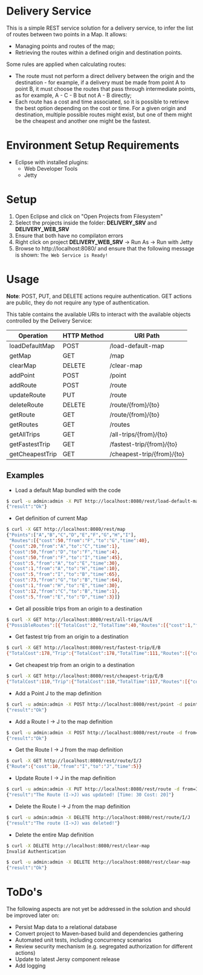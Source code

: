 # Delivery Service
This is a simple REST service solution for a delivery service, to infer the list of routes between two points in a Map.
It allows:
* Managing points and routes of the map;
* Retrieving the routes within a defined origin and destination points.

Some rules are applied when calculating routes:
* The route must not perform a direct delivery between the origin and the destination - for example, if a
delivery must be made from point A to point B, it must choose the routes that pass through intermediate
points, as for example, A - C - B but not A - B directly;
* Each route has a cost and time associated, so it is possible to retrieve the best option depending on the cost
or time. For a given origin and destination, multiple possible routes might exist, but one of them might be the cheapest and another one might be the fastest.


# Environment Setup Requirements
 * Eclipse with installed plugins:
   * Web Developer Tools
   * Jetty

# Setup
 1. Open Eclipse and click on "Open Projects from Filesystem"
 2. Select the projects inside the folder: **DELIVERY_SRV** and **DELIVERY_WEB_SRV**
 3. Ensure that both have no compilaton errors
 4. Right click on project **DELIVERY_WEB_SRV** -> Run As -> Run with Jetty
 5. Browse to http://localhost:8080/ and ensure that the following message is shown:
    `The Web Service is Ready!`


# Usage
**Note**: POST, PUT, and DELETE actions require authentication. GET actions are public, they do not require any type of authentication.

This table contains the available URIs to interact with the available objects controlled by the Delivery Service:

|Operation       |HTTP Method |URI Path                  |
|----------------|------------|--------------------------|
|loadDefaultMap  |POST        |/load-default-map         |
|getMap          |GET         |/map                      |
|clearMap        |DELETE      |/clear-map                |
|addPoint        |POST        |/point                    |
|addRoute        |POST        |/route                    |
|updateRoute     |PUT         |/route                    |
|deleteRoute     |DELETE      |/route/{from}/{to}        |
|getRoute        |GET         |/route/{from}/{to}        |
|getRoutes       |GET         |/routes                   |
|getAllTrips     |GET         |/all-trips/{from}/{to}    |
|getFastestTrip  |GET         |/fastest-trip/{from}/{to} |
|getCheapestTrip |GET         |/cheapest-trip/{from}/{to}|

## Examples
* Load a default Map bundled with the code
```sh
$ curl -u admin:admin -X PUT http://localhost:8080/rest/load-default-map
{"result":"Ok"}
```

* Get definition of current Map
```sh
$ curl -X GET http://localhost:8080/rest/map
{"Points":["A","B","C","D","E","F","G","H","I"],
 "Routes":[{"cost":50,"from":"F","to":"G","time":40},
 {"cost":20,"from":"A","to":"C","time":1},
 {"cost":50,"from":"D","to":"F","time":4},
 {"cost":50,"from":"F","to":"I","time":45},
 {"cost":5,"from":"A","to":"E","time":30},
 {"cost":1,"from":"A","to":"H","time":10},
 {"cost":5,"from":"I","to":"B","time":65},
 {"cost":73,"from":"G","to":"B","time":64},
 {"cost":1,"from":"H","to":"E","time":30},
 {"cost":12,"from":"C","to":"B","time":1},
 {"cost":5,"from":"E","to":"D","time":3}]}
```

* Get all possible trips from an origin to a destination
```sh
$ curl -X GET http://localhost:8080/rest/all-trips/A/E
{"PossibleRoutes":[{"TotalCost":2,"TotalTime":40,"Routes":[{"cost":1,"from":"A","to":"H","time":10},{"cost":1,"from":"H","to":"E","time":30}]}],"MinCost":2,"MinTime":40}
```

* Get fastest trip from an origin to a destination
```sh
$ curl -X GET http://localhost:8080/rest/fastest-trip/E/B
{"TotalCost":178,"Trip":{"TotalCost":178,"TotalTime":111,"Routes":[{"cost":5,"from":"E","to":"D","time":3},{"cost":50,"from":"D","to":"F","time":4},{"cost":50,"from":"F","to":"G","time":40},{"cost":73,"from":"G","to":"B","time":64}]},"TotalTime":111}
```

* Get cheapest trip from an origin to a destination
```sh
$ curl -X GET http://localhost:8080/rest/cheapest-trip/E/B
{"TotalCost":110,"Trip":{"TotalCost":110,"TotalTime":117,"Routes":[{"cost":5,"from":"E","to":"D","time":3},{"cost":50,"from":"D","to":"F","time":4},{"cost":50,"from":"F","to":"I","time":45},{"cost":5,"from":"I","to":"B","time":65}]},"TotalTime":117}
```

* Add a Point J to the map definition
```sh
$ curl -u admin:admin -X POST http://localhost:8080/rest/point -d point-name=J
{"result":"Ok"}
```

* Add a Route I -> J to the map definition
```sh
$ curl -u admin:admin -X POST http://localhost:8080/rest/route -d from=I -d to=J -d time=5 -d cost=10
{"result":"Ok"}
```

* Get the Route I -> J from the map definition
```sh
$ curl -X GET http://localhost:8080/rest/route/I/J
{"Route":{"cost":10,"from":"I","to":"J","time":5}}
```

* Update Route I -> J in the map definition
```sh
$ curl -u admin:admin -X PUT http://localhost:8080/rest/route -d from=I -d to=J -d time=30 -d cost=20
{"result":"The Route (I->J) was updated! [Time: 30 Cost: 20]"}
```

* Delete the Route I -> J from the map definition
```sh
$ curl -u admin:admin -X DELETE http://localhost:8080/rest/route/I/J
{"result":"The route (I->J) was deleted!"}
```

* Delete the entire Map definition
```sh
$ curl -X DELETE http://localhost:8080/rest/clear-map
Invalid Authentication
```
```sh
$ curl -u admin:admin -X DELETE http://localhost:8080/rest/clear-map
{"result":"Ok"}
```


# ToDo's
The following aspects are not yet be addressed in the solution and should be improved later on:
* Persist Map data to a relational database
* Convert project to Maven-based build and dependencies gathering
* Automated unit tests, including concurrency scenarios
* Review security mechanism (e.g. segregated authorization for different actions)
* Update to latest Jersy component release
* Add logging
